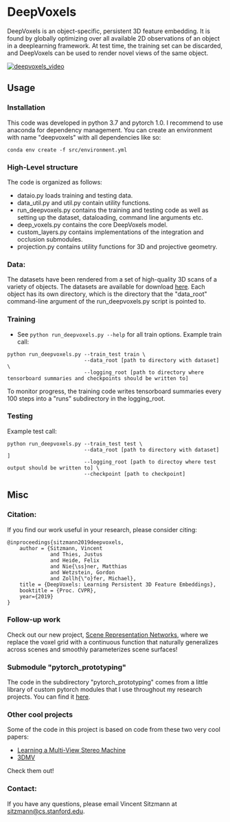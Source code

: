# DeepVoxels

DeepVoxels is an object-specific, persistent 3D feature embedding. It is found by globally optimizing over all available 
2D observations of an object in a deeplearning framework. At test time, the training set can be discarded, and DeepVoxels 
can be used to render novel views of the same object. 

[![deepvoxels_video](https://img.youtube.com/vi/HM_WsZhoGXw/0.jpg)](https://www.youtube.com/watch?v=-Vto65Yxt8s)

## Usage
### Installation
This code was developed in python 3.7 and pytorch 1.0. I recommend to use anaconda for dependency management. 
You can create an environment with name "deepvoxels" with all dependencies like so:
```
conda env create -f src/environment.yml
```

### High-Level structure
The code is organized as follows:
* dataio.py loads training and testing data.
* data_util.py and util.py contain utility functions.
* run_deepvoxels.py contains the training and testing code as well as setting up the dataset, dataloading, command line arguments etc.
* deep_voxels.py contains the core DeepVoxels model.
* custom_layers.py contains implementations of the integration and occlusion submodules.
* projection.py contains utility functions for 3D and projective geometry.

### Data:
The datasets have been rendered from a set of high-quality 3D scans of a variety of objects.
The datasets are available for download [here](https://drive.google.com/open?id=1ScsRlnzy9Bd_n-xw83SP-0t548v63mPH).
Each object has its own directory, which is the directory that the "data_root" command-line argument of the run_deepvoxels.py script is pointed to.

### Training
* See `python run_deepvoxels.py --help` for all train options. 
Example train call:
```
python run_deepvoxels.py --train_test train \
                         --data_root [path to directory with dataset] \
                         --logging_root [path to directory where tensorboard summaries and checkpoints should be written to] 
```
To monitor progress, the training code writes tensorboard summaries every 100 steps into a "runs" subdirectory in the logging_root.

### Testing
Example test call:
```
python run_deepvoxels.py --train_test test \
                         --data_root [path to directory with dataset] ]
                         --logging_root [path to directoy where test output should be written to] \
                         --checkpoint [path to checkpoint]
```

## Misc
### Citation:  
If you find our work useful in your research, please consider citing:
```
@inproceedings{sitzmann2019deepvoxels,
	author = {Sitzmann, Vincent 
	          and Thies, Justus 
	          and Heide, Felix 
	          and Nie{\ss}ner, Matthias 
	          and Wetzstein, Gordon 
	          and Zollh{\"o}fer, Michael},
	title = {DeepVoxels: Learning Persistent 3D Feature Embeddings},
	booktitle = {Proc. CVPR},
	year={2019}
}
```

### Follow-up work
Check out our new project, [Scene Representation Networks](https://github.com/vsitzmann/pytorch_prototyping), where we 
replace the voxel grid with a continuous function that naturally generalizes across scenes and smoothly parameterizes scene surfaces!

### Submodule "pytorch_prototyping"
The code in the subdirectory "pytorch_prototyping" comes from a little library of custom pytorch modules that I use throughout my 
research projects. You can find it [here](https://github.com/vsitzmann/pytorch_prototyping).

### Other cool projects
Some of the code in this project is based on code from these two very cool papers:
* [Learning a Multi-View Stereo Machine](https://github.com/akar43/lsm)
* [3DMV](https://github.com/angeladai/3DMV)

Check them out!

### Contact:
If you have any questions, please email Vincent Sitzmann at sitzmann@cs.stanford.edu.
